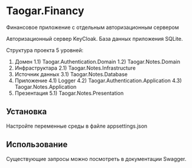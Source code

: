 # Taogar.Financy

Финансовое приложение с отдельным авторизационным сервером

Авторизационный сервер KeyCloak.
База данных приложения SQLite.

Структура проекта 5 уровней:
1) Домен
   1.1) Taogar.Authentication.Domain
   1.2) Taogar.Notes.Domain
2) Инфраструктара
   2.1) Taogar.Notes.Infrastructure
3) Источник данных
   3.1) Taogar.Notes.Database
4) Приложение
   4.1) Logger
   4.2) Taogar.Authentication.Application
   4.3) Taogar.Notes.Application
5) Презентация
   5.1) Taogar.Notes.Presentation

## Установка

Настройте переменные среды в файле appsettings.json

## Использование

Существующие запросы можно посмотреть в документации Swagger.